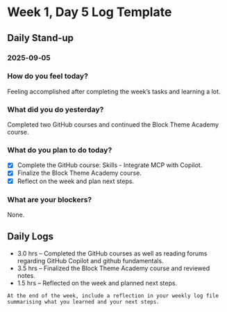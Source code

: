# Week 1, Day 5 Log Template

## Daily Stand‑up

### 2025‑09‑05

### How do you feel today?

Feeling accomplished after completing the week’s tasks and learning a lot.

### What did you do yesterday?

Completed two GitHub courses and continued the Block Theme Academy course.

### What do you plan to do today?

-   [x] Complete the GitHub course: Skills - Integrate MCP with Copilot.
-   [x] Finalize the Block Theme Academy course.
-   [x] Reflect on the week and plan next steps.

### What are your blockers?

None.

## Daily Logs

-   3.0 hrs – Completed the GitHub courses as well as reading forums regarding GitHub Copilot and github fundamentals.
-   3.5 hrs – Finalized the Block Theme Academy course and reviewed notes.
-   1.5 hrs – Reflected on the week and planned next steps.

```
At the end of the week, include a reflection in your weekly log file summarising what you learned and your next steps.
```
